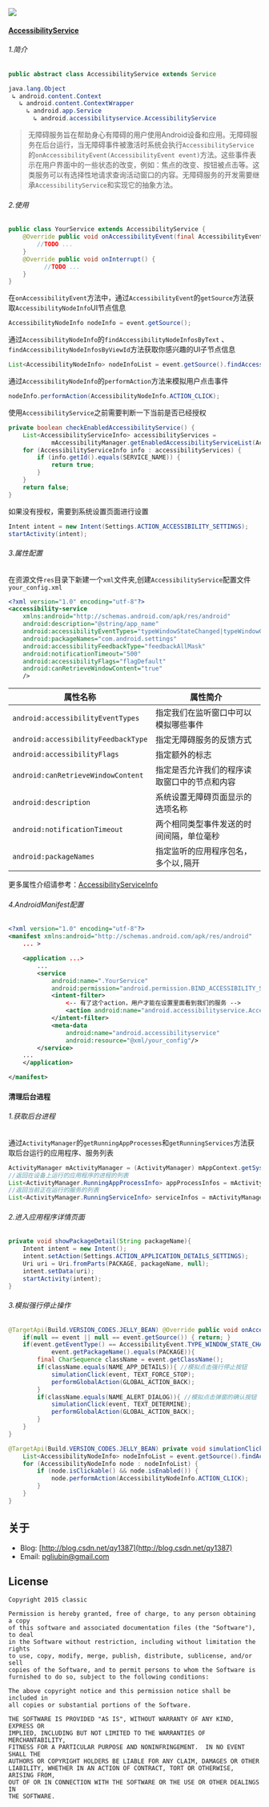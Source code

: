 
![](https://github.com/qyxxjd/ClearProcesses/blob/master/screenshots/screenrecord.gif)


#### [AccessibilityService](https://developer.android.com/reference/android/accessibilityservice/AccessibilityService.html)
###### 1.简介

```java
public abstract class AccessibilityService extends Service

java.lang.Object
 ↳ android.content.Context
   ↳ android.content.ContextWrapper
     ↳ android.app.Service
       ↳ android.accessibilityservice.AccessibilityService
```
> 无障碍服务旨在帮助身心有障碍的用户使用Android设备和应用。无障碍服务在后台运行，当无障碍事件被激活时系统会执行`AccessibilityService`的`onAccessibilityEvent(AccessibilityEvent event)`方法。这些事件表示在用户界面中的一些状态的改变，例如：焦点的改变、按钮被点击等。这类服务可以有选择性地请求查询活动窗口的内容。无障碍服务的开发需要继承`AccessibilityService`和实现它的抽象方法。

###### 2.使用
```java
public class YourService extends AccessibilityService {
    @Override public void onAccessibilityEvent(final AccessibilityEvent event) {
        //TODO ...
    }
    @Override public void onInterrupt() {
	      //TODO ...
    }
}
```
在`onAccessibilityEvent`方法中，通过`AccessibilityEvent`的`getSource`方法获取`AccessibilityNodeInfo`UI节点信息
```java
AccessibilityNodeInfo nodeInfo = event.getSource();
```
通过`AccessibilityNodeInfo`的`findAccessibilityNodeInfosByText` 、
`findAccessibilityNodeInfosByViewId`方法获取你感兴趣的UI子节点信息
```java
List<AccessibilityNodeInfo> nodeInfoList = event.getSource().findAccessibilityNodeInfosByText("强行停止");
```
通过`AccessibilityNodeInfo`的`performAction`方法来模拟用户点击事件
```java
nodeInfo.performAction(AccessibilityNodeInfo.ACTION_CLICK);
```
使用`AccessibilityService`之前需要判断一下当前是否已经授权
```java
private boolean checkEnabledAccessibilityService() {
    List<AccessibilityServiceInfo> accessibilityServices =
            mAccessibilityManager.getEnabledAccessibilityServiceList(AccessibilityServiceInfo.FEEDBACK_GENERIC);
    for (AccessibilityServiceInfo info : accessibilityServices) {
        if (info.getId().equals(SERVICE_NAME)) {
            return true;
        }
    }
    return false;
}
```
如果没有授权，需要到系统设置页面进行设置
```java
Intent intent = new Intent(Settings.ACTION_ACCESSIBILITY_SETTINGS);
startActivity(intent);
```
###### 3.属性配置
在资源文件`res`目录下新建一个`xml`文件夹,创建`AccessibilityService`配置文件`your_config.xml`
```xml
<?xml version="1.0" encoding="utf-8"?>
<accessibility-service
    xmlns:android="http://schemas.android.com/apk/res/android"
    android:description="@string/app_name"
    android:accessibilityEventTypes="typeWindowStateChanged|typeWindowContentChanged"
    android:packageNames="com.android.settings"
    android:accessibilityFeedbackType="feedbackAllMask"
    android:notificationTimeout="500"
    android:accessibilityFlags="flagDefault"
    android:canRetrieveWindowContent="true"
    />
```

| 属性名称 | 属性简介 |
| ---- | ---- |
| `android:accessibilityEventTypes` | 指定我们在监听窗口中可以模拟哪些事件 |
| `android:accessibilityFeedbackType` | 指定无障碍服务的反馈方式 |
| `android:accessibilityFlags` | 指定额外的标志 |
| `android:canRetrieveWindowContent` | 指定是否允许我们的程序读取窗口中的节点和内容 |
| `android:description` | 系统设置无障碍页面显示的选项名称 |
| `android:notificationTimeout` | 两个相同类型事件发送的时间间隔，单位毫秒 |
| `android:packageNames` | 指定监听的应用程序包名，多个以`,`隔开 |
更多属性介绍请参考：[AccessibilityServiceInfo](https://developer.android.com/reference/android/accessibilityservice/AccessibilityServiceInfo.html)

###### 4.AndroidManifest配置
```xml
<?xml version="1.0" encoding="utf-8"?>
<manifest xmlns:android="http://schemas.android.com/apk/res/android"
    ... >

    <application ...>
        ...
        <service
            android:name=".YourService"
            android:permission="android.permission.BIND_ACCESSIBILITY_SERVICE"> <-- 需要用到BIND_ACCESSIBILITY_SERVICE这个权限 -->
            <intent-filter>
                <-- 有了这个action，用户才能在设置里面看到我们的服务 -->
                <action android:name="android.accessibilityservice.AccessibilityService"/>
            </intent-filter>
            <meta-data
                android:name="android.accessibilityservice"
                android:resource="@xml/your_config"/>
        </service>
	...
    </application>

</manifest>
```

#### 清理后台进程
###### 1.获取后台进程
通过`ActivityManager`的`getRunningAppProcesses`和`getRunningServices`方法获取后台运行的应用程序、服务列表
```java
ActivityManager mActivityManager = (ActivityManager) mAppContext.getSystemService(Context.ACTIVITY_SERVICE);
//返回在设备上运行的应用程序的进程的列表
List<ActivityManager.RunningAppProcessInfo> appProcessInfos = mActivityManager.getRunningAppProcesses();
//返回当前正在运行的服务的列表
List<ActivityManager.RunningServiceInfo> serviceInfos = mActivityManager.getRunningServices(yourCount);
```
###### 2.进入应用程序详情页面
```java
private void showPackageDetail(String packageName){
    Intent intent = new Intent();
    intent.setAction(Settings.ACTION_APPLICATION_DETAILS_SETTINGS);
    Uri uri = Uri.fromParts(PACKAGE, packageName, null);
    intent.setData(uri);
    startActivity(intent);
}
```
###### 3.模拟强行停止操作
```java
@TargetApi(Build.VERSION_CODES.JELLY_BEAN) @Override public void onAccessibilityEvent(final AccessibilityEvent event) {
    if(null == event || null == event.getSource()) { return; }
    if(event.getEventType() == AccessibilityEvent.TYPE_WINDOW_STATE_CHANGED &&
            event.getPackageName().equals(PACKAGE)){
        final CharSequence className = event.getClassName();
        if(className.equals(NAME_APP_DETAILS)){ //模拟点击强行停止按钮
            simulationClick(event, TEXT_FORCE_STOP);
            performGlobalAction(GLOBAL_ACTION_BACK);
        }
        if(className.equals(NAME_ALERT_DIALOG)){ //模拟点击弹窗的确认按钮
            simulationClick(event, TEXT_DETERMINE);
            performGlobalAction(GLOBAL_ACTION_BACK);
        }
    }
}

@TargetApi(Build.VERSION_CODES.JELLY_BEAN) private void simulationClick(AccessibilityEvent event, String text){
    List<AccessibilityNodeInfo> nodeInfoList = event.getSource().findAccessibilityNodeInfosByText(text);
    for (AccessibilityNodeInfo node : nodeInfoList) {
        if (node.isClickable() && node.isEnabled()) {
            node.performAction(AccessibilityNodeInfo.ACTION_CLICK);
        }
    }
}
```

## 关于

* Blog: [http://blog.csdn.net/qy1387](http://blog.csdn.net/qy1387)
* Email: [pgliubin@gmail.com](http://mail.qq.com/cgi-bin/qm_share?t=qm_mailme&email=pgliubin@gmail.com)

## License

```
Copyright 2015 classic

Permission is hereby granted, free of charge, to any person obtaining a copy
of this software and associated documentation files (the "Software"), to deal
in the Software without restriction, including without limitation the rights
to use, copy, modify, merge, publish, distribute, sublicense, and/or sell
copies of the Software, and to permit persons to whom the Software is
furnished to do so, subject to the following conditions:

The above copyright notice and this permission notice shall be included in
all copies or substantial portions of the Software.

THE SOFTWARE IS PROVIDED "AS IS", WITHOUT WARRANTY OF ANY KIND, EXPRESS OR
IMPLIED, INCLUDING BUT NOT LIMITED TO THE WARRANTIES OF MERCHANTABILITY,
FITNESS FOR A PARTICULAR PURPOSE AND NONINFRINGEMENT.  IN NO EVENT SHALL THE
AUTHORS OR COPYRIGHT HOLDERS BE LIABLE FOR ANY CLAIM, DAMAGES OR OTHER
LIABILITY, WHETHER IN AN ACTION OF CONTRACT, TORT OR OTHERWISE, ARISING FROM,
OUT OF OR IN CONNECTION WITH THE SOFTWARE OR THE USE OR OTHER DEALINGS IN
THE SOFTWARE.
```
